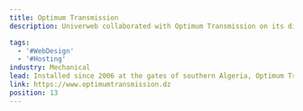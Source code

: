 ```yaml
---
title: Optimum Transmission
description: Univerweb collaborated with Optimum Transmission on its digital presence. We created the website and we provide hosting.

tags:
  - '#WebDesign'
  - '#Hosting'
industry: Mechanical
lead: Installed since 2006 at the gates of southern Algeria, Optimum Transmission is a company specializing in the manufacture and distribution of transmission belts.
link: https://www.optimumtransmission.dz
position: 13
---
```

